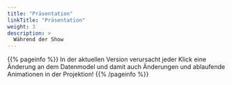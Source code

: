 ```yaml
---
title: "Präsentation"
linkTitle: "Präsentation"
weight: 3
description: >
  Während der Show
---
```


{{% pageinfo %}}
    In der aktuellen Version verursacht jeder Klick eine Änderung an dem Datenmodel und damit 
    auch Änderungen und ablaufende Animationen in der Projektion!
{{% /pageinfo %}}